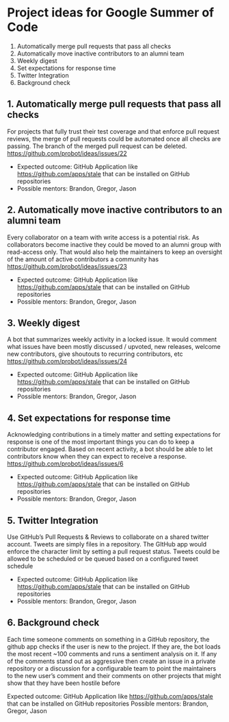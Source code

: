 # Project ideas for Google Summer of Code 

1. Automatically merge pull requests that pass all checks
1. Automatically move inactive contributors to an alumni team
1. Weekly digest
1. Set expectations for response time
1. Twitter Integration
1. Background check

## 1. Automatically merge pull requests that pass all checks

For projects that fully trust their test coverage and that enforce pull request reviews, the merge of pull requests could be automated once all checks are passing. The branch of the merged pull request can be deleted.
https://github.com/probot/ideas/issues/22

- Expected outcome: GitHub Application like https://github.com/apps/stale that can be installed on GitHub repositories
- Possible mentors: Brandon, Gregor, Jason

## 2. Automatically move inactive contributors to an alumni team

Every collaborator on a team with write access is a potential risk. As collaborators become inactive they could be moved to an alumni group with read-access only. That would also help the maintainers to keep an oversight of the amount of active contributors a community has
https://github.com/probot/ideas/issues/23

- Expected outcome: GitHub Application like https://github.com/apps/stale that can be installed on GitHub repositories
- Possible mentors: Brandon, Gregor, Jason

## 3. Weekly digest

A bot that summarizes weekly activity in a locked issue. It would comment what issues have been mostly discussed / upvoted, new releases, welcome new contributors, give shoutouts to recurring contributors, etc
https://github.com/probot/ideas/issues/24

- Expected outcome: GitHub Application like https://github.com/apps/stale that can be installed on GitHub repositories
- Possible mentors: Brandon, Gregor, Jason

## 4. Set expectations for response time

Acknowledging contributions in a timely matter and setting expectations for response is one of the most important things you can do to keep a contributor engaged. Based on recent activity, a bot should be able to let contributors know when they can expect to receive a response.
https://github.com/probot/ideas/issues/6

- Expected outcome: GitHub Application like https://github.com/apps/stale that can be installed on GitHub repositories
- Possible mentors: Brandon, Gregor, Jason

## 5. Twitter Integration

Use GitHub’s Pull Requests & Reviews to collaborate on a shared twitter account. Tweets are simply files in a repository. The GItHub app would enforce the character limit by setting a pull request status. Tweets could be allowed to be scheduled or be queued based on a configured tweet schedule

- Expected outcome: GitHub Application like https://github.com/apps/stale that can be installed on GitHub repositories
- Possible mentors: Brandon, Gregor, Jason

## 6. Background check

Each time someone comments on something in a GitHub repository, the github app checks if the user is new to the project. If they are, the bot loads the most recent ~100 comments and runs a sentiment analysis on it. If any of the comments stand out as aggressive then create an issue in a private repository or a discussion for a configurable team to point the maintainers to the new user’s comment and their comments on other projects that might show that they have been hostile before

Expected outcome: GitHub Application like https://github.com/apps/stale that can be installed on GitHub repositories
Possible mentors: Brandon, Gregor, Jason
